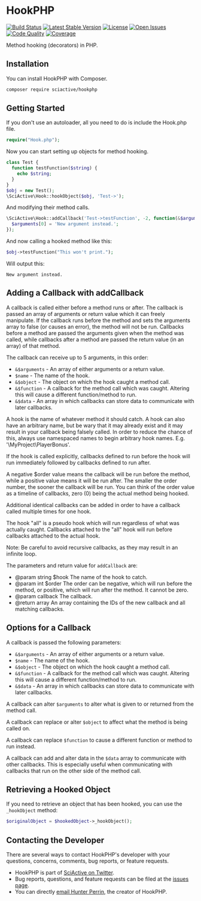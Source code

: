 # HookPHP

[![Build Status](https://img.shields.io/travis/sciactive/hookphp.svg)](https://travis-ci.org/sciactive/hookphp) [![Latest Stable Version](https://img.shields.io/packagist/v/sciactive/hookphp.svg?style=flat)](https://packagist.org/packages/sciactive/hookphp) [![License](https://img.shields.io/packagist/l/sciactive/hookphp.svg?style=flat)](https://packagist.org/packages/sciactive/hookphp) [![Open Issues](https://img.shields.io/github/issues/sciactive/hookphp.svg?style=flat)](https://github.com/sciactive/hookphp/issues) [![Code Quality](https://img.shields.io/scrutinizer/g/sciactive/hookphp.svg?style=flat)](https://scrutinizer-ci.com/g/sciactive/hookphp/) [![Coverage](https://img.shields.io/scrutinizer/coverage/g/sciactive/hookphp.svg?style=flat)](https://scrutinizer-ci.com/g/sciactive/hookphp/)

Method hooking (decorators) in PHP.

## Installation

You can install HookPHP with Composer.

```sh
composer require sciactive/hookphp
```

## Getting Started

If you don't use an autoloader, all you need to do is include the Hook.php file.

```php
require("Hook.php");
```

Now you can start setting up objects for method hooking.

```php
class Test {
  function testFunction($string) {
    echo $string;
  }
}
$obj = new Test();
\SciActive\Hook::hookObject($obj, 'Test->');
```

And modifying their method calls.

```php
\SciActive\Hook::addCallback('Test->testFunction', -2, function(&$arguments, $name, &$object, &$function, &$data){
  $arguments[0] = 'New argument instead.';
});
```

And now calling a hooked method like this:

```php
$obj->testFunction("This won't print.");
```

Will output this:

```
New argument instead.
```

## Adding a Callback with addCallback

A callback is called either before a method runs or after. The callback is passed an array of arguments or return value which it can freely manipulate. If the callback runs before the method and sets the arguments array to false (or causes an error), the method will not be run. Callbacks before a method are passed the arguments given when the method was called, while callbacks after a method are passed the return value (in an array) of that method.

The callback can receive up to 5 arguments, in this order:

- `&$arguments` - An array of either arguments or a return value.
- `$name` - The name of the hook.
- `&$object` - The object on which the hook caught a method call.
- `&$function` - A callback for the method call which was caught. Altering this will cause a different function/method to run.
- `&$data` - An array in which callbacks can store data to communicate with later callbacks.

A hook is the name of whatever method it should catch. A hook can also have an arbitrary name, but be wary that it may already exist and it may result in your callback being falsely called. In order to reduce the chance of this, always use namespaced names to begin arbitrary hook names. E.g. '\\MyProject\\PlayerBonus'.

If the hook is called explicitly, callbacks defined to run before the hook will run immediately followed by callbacks defined to run after.

A negative $order value means the callback will be run before the method, while a positive value means it will be run after. The smaller the order number, the sooner the callback will be run. You can think of the order value as a timeline of callbacks, zero (0) being the actual method being hooked.

Additional identical callbacks can be added in order to have a callback called multiple times for one hook.

The hook "all" is a pseudo hook which will run regardless of what was actually caught. Callbacks attached to the "all" hook will run before callbacks attached to the actual hook.

Note: Be careful to avoid recursive callbacks, as they may result in an infinite loop.

The parameters and return value for `addCallback` are:

- @param string $hook The name of the hook to catch.
- @param int $order The order can be negative, which will run before the method, or positive, which will run after the method. It cannot be zero.
- @param callback The callback.
- @return array An array containing the IDs of the new callback and all matching callbacks.

## Options for a Callback

A callback is passed the following parameters:

- `&$arguments` - An array of either arguments or a return value.
- `$name` - The name of the hook.
- `&$object` - The object on which the hook caught a method call.
- `&$function` - A callback for the method call which was caught. Altering this will cause a different function/method to run.
- `&$data` - An array in which callbacks can store data to communicate with later callbacks.

A callback can alter `$arguments` to alter what is given to or returned from the method call.

A callback can replace or alter `$object` to affect what the method is being called on.

A callback can replace `$function` to cause a different function or method to run instead.

A callback can add and alter data in the `$data` array to communicate with other callbacks. This is especially useful when communicating with callbacks that run on the other side of the method call.

## Retrieving a Hooked Object

If you need to retrieve an object that has been hooked, you can use the `_hookObject` method:

```php
$originalObject = $hookedObject->_hookObject();
```

## Contacting the Developer

There are several ways to contact HookPHP's developer with your questions, concerns, comments, bug reports, or feature requests.

- HookPHP is part of [SciActive on Twitter](http://twitter.com/SciActive).
- Bug reports, questions, and feature requests can be filed at the [issues page](https://github.com/sciactive/hookphp/issues).
- You can directly [email Hunter Perrin](mailto:hunter@sciactive.com), the creator of HookPHP.
